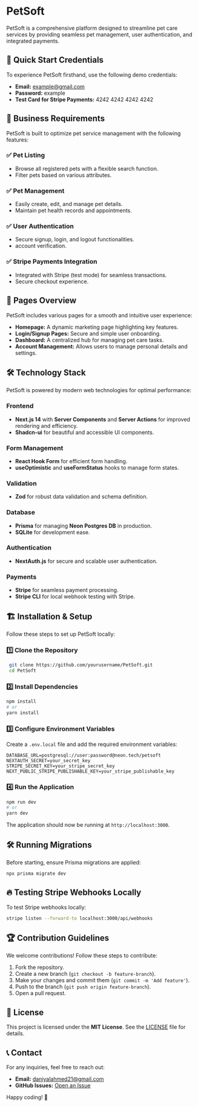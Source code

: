 # PetSoft

PetSoft is a comprehensive platform designed to streamline pet care services by providing seamless pet management, user authentication, and integrated payments. 

## 🚀 Quick Start Credentials
To experience PetSoft firsthand, use the following demo credentials:

- **Email:** example@gmail.com  
- **Password:** example  
- **Test Card for Stripe Payments:** 4242 4242 4242 4242  

## 🎯 Business Requirements
PetSoft is built to optimize pet service management with the following features:

### ✅ Pet Listing
- Browse all registered pets with a flexible search function.
- Filter pets based on various attributes.

### ✅ Pet Management
- Easily create, edit, and manage pet details.
- Maintain pet health records and appointments.

### ✅ User Authentication
- Secure signup, login, and logout functionalities.
- account verification.

### ✅ Stripe Payments Integration
- Integrated with Stripe (test mode) for seamless transactions.
- Secure checkout experience.

## 📄 Pages Overview
PetSoft includes various pages for a smooth and intuitive user experience:

- **Homepage:** A dynamic marketing page highlighting key features.
- **Login/Signup Pages:** Secure and simple user onboarding.
- **Dashboard:** A centralized hub for managing pet care tasks.
- **Account Management:** Allows users to manage personal details and settings.

## 🛠️ Technology Stack
PetSoft is powered by modern web technologies for optimal performance:

### Frontend
- **Next.js 14** with **Server Components** and **Server Actions** for improved rendering and efficiency.
- **Shadcn-ui** for beautiful and accessible UI components.

### Form Management
- **React Hook Form** for efficient form handling.
- **useOptimistic** and **useFormStatus** hooks to manage form states.

### Validation
- **Zod** for robust data validation and schema definition.

### Database
- **Prisma** for managing **Neon Postgres DB** in production.
- **SQLite** for development ease.

### Authentication
- **NextAuth.js** for secure and scalable user authentication.

### Payments
- **Stripe** for seamless payment processing.
- **Stripe CLI** for local webhook testing with Stripe.

## 🏗️ Installation & Setup
Follow these steps to set up PetSoft locally:

### 1️⃣ Clone the Repository
```bash
 git clone https://github.com/yourusername/PetSoft.git
 cd PetSoft
```

### 2️⃣ Install Dependencies
```bash
npm install  
# or
yarn install
```

### 3️⃣ Configure Environment Variables
Create a `.env.local` file and add the required environment variables:
```
DATABASE_URL=postgresql://user:password@neon.tech/petsoft
NEXTAUTH_SECRET=your_secret_key
STRIPE_SECRET_KEY=your_stripe_secret_key
NEXT_PUBLIC_STRIPE_PUBLISHABLE_KEY=your_stripe_publishable_key
```

### 4️⃣ Run the Application
```bash
npm run dev  
# or
yarn dev
```
The application should now be running at `http://localhost:3000`.

## 🛠️ Running Migrations
Before starting, ensure Prisma migrations are applied:
```bash
npx prisma migrate dev
```

## 🔥 Testing Stripe Webhooks Locally
To test Stripe webhooks locally:
```bash
stripe listen --forward-to localhost:3000/api/webhooks
```

## 🏆 Contribution Guidelines
We welcome contributions! Follow these steps to contribute:
1. Fork the repository.
2. Create a new branch (`git checkout -b feature-branch`).
3. Make your changes and commit them (`git commit -m 'Add feature'`).
4. Push to the branch (`git push origin feature-branch`).
5. Open a pull request.

## 📜 License
This project is licensed under the **MIT License**. See the [LICENSE](LICENSE) file for details.

## 📞 Contact
For any inquiries, feel free to reach out:
- **Email:** daniyalahmed21@gmail.com
- **GitHub Issues:** [Open an Issue](https://github.com/daniyalahmed21/PetSoft/issues)

Happy coding! 🚀

